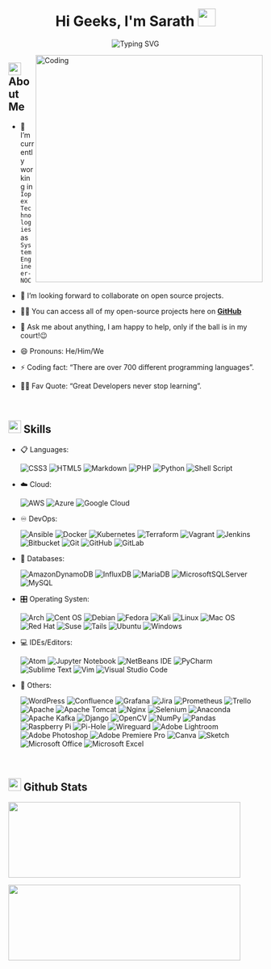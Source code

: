   <h1 align="center">Hi Geeks, I'm Sarath <img src="https://media.giphy.com/media/hvRJCLFzcasrR4ia7z/giphy.gif" width="35"></h1>
<div align="center">
<p><img src="https://readme-typing-svg.herokuapp.com?font=ROBOT&amp;size=25&amp;color=39FF14&amp;background=000000&amp;center=true&amp;vCenter=true&amp;width=490&amp;lines=>+Welcome+to+my+GitHub+profile...!" alt="Typing SVG"></p>
</div>
<img align="right" alt="Coding" width="450" src="https://cdn.dribbble.com/users/1162077/screenshots/3848914/programmer.gif">
<h2 id="--about-me"><img src="https://c.tenor.com/NCRHhqkXrJYAAAAi/programmers-go-internet.gif" width="25">  <b>About Me</b></h2>
<ul>
<li>
<p>🔭 I’m currently working in <code>Iopex Technologies</code> as <code>System Engineer-NOC</code></p>
</li>
<li>
<p>👯 I’m looking forward to collaborate on open source projects.</p>
</li>
<li>
<p>👨‍💻 You can access all of my open-source projects here on <strong><a href="https://github.com/sarath-pm">GitHub</a></strong></p>
</li>
<li>
<p>💬 Ask me about anything, I am happy to help, only if the ball is in my court!😉</p>
</li>
<li>
<p>😄 Pronouns: He/Him/We</p>
</li>
<li>
<p>⚡ Coding fact: “There are over 700 different programming languages”.</p>
</li>
<li>
<p>💪🏼 Fav Quote: “Great Developers never stop learning”.</p>
</li>
</ul>
<br>
<h2 id="-skills"><img src="https://media2.giphy.com/media/QssGEmpkyEOhBCb7e1/giphy.gif?cid=ecf05e47a0n3gi1bfqntqmob8g9aid1oyj2wr3ds3mg700bl&amp;rid=giphy.gif" width="25"><b> Skills</b></h2>
<p align="center">
</p><ul>
<li>
<p>📋 Languages:</p>
<p><img src="https://img.shields.io/badge/css3-#1572B6.svg?style=for-the-badge&amp;logo=css3&amp;logoColor=white" alt="CSS3">
<img src="https://img.shields.io/badge/html5-#E34F26.svg?style=for-the-badge&amp;logo=html5&amp;logoColor=white" alt="HTML5">
<img src="https://img.shields.io/badge/markdown-#000000.svg?style=for-the-badge&amp;logo=markdown&amp;logoColor=white" alt="Markdown">
<img src="https://img.shields.io/badge/php-#777BB4.svg?style=for-the-badge&amp;logo=php&amp;logoColor=white" alt="PHP">
<img src="https://img.shields.io/badge/python-3670A0?style=for-the-badge&amp;logo=python&amp;logoColor=ffdd54" alt="Python">
<img src="https://img.shields.io/badge/shell_script-#121011.svg?style=for-the-badge&amp;logo=gnu-bash&amp;logoColor=white" alt="Shell Script"></p>
</li>
<li>
<p>☁️ Cloud:</p>
<p><img src="https://img.shields.io/badge/AWS-#FF9900.svg?style=for-the-badge&amp;logo=amazon-aws&amp;logoColor=white" alt="AWS">
<img src="https://img.shields.io/badge/azure-#0072C6.svg?style=for-the-badge&amp;logo=microsoftazure&amp;logoColor=white" alt="Azure">
<img src="https://img.shields.io/badge/GoogleCloud-#4285F4.svg?style=for-the-badge&amp;logo=google-cloud&amp;logoColor=white" alt="Google Cloud"></p>
</li>
<li>
<p>♾️ DevOps:</p>
<p><img src="https://img.shields.io/badge/ansible-#1A1918.svg?style=for-the-badge&amp;logo=ansible&amp;logoColor=white" alt="Ansible">
<img src="https://img.shields.io/badge/docker-#0db7ed.svg?style=for-the-badge&amp;logo=docker&amp;logoColor=white" alt="Docker">
<img src="https://img.shields.io/badge/kubernetes-#326ce5.svg?style=for-the-badge&amp;logo=kubernetes&amp;logoColor=white" alt="Kubernetes">
<img src="https://img.shields.io/badge/terraform-#5835CC.svg?style=for-the-badge&amp;logo=terraform&amp;logoColor=white" alt="Terraform">
<img src="https://img.shields.io/badge/vagrant-#1563FF.svg?style=for-the-badge&amp;logo=vagrant&amp;logoColor=white" alt="Vagrant">
<img src="https://img.shields.io/badge/jenkins-#2C5263.svg?style=for-the-badge&amp;logo=jenkins&amp;logoColor=white" alt="Jenkins">
<img src="https://img.shields.io/badge/bitbucket-#0047B3.svg?style=for-the-badge&amp;logo=bitbucket&amp;logoColor=white" alt="Bitbucket">
<img src="https://img.shields.io/badge/git-#F05033.svg?style=for-the-badge&amp;logo=git&amp;logoColor=white" alt="Git">
<img src="https://img.shields.io/badge/github-#121011.svg?style=for-the-badge&amp;logo=github&amp;logoColor=white" alt="GitHub">
<img src="https://img.shields.io/badge/gitlab-#181717.svg?style=for-the-badge&amp;logo=gitlab&amp;logoColor=white" alt="GitLab"></p>
</li>
<li>
<p>💾 Databases:</p>
<p><img src="https://img.shields.io/badge/Amazon DynamoDB-4053D6?style=for-the-badge&amp;logo=Amazon DynamoDB&amp;logoColor=white" alt="AmazonDynamoDB">
<img src="https://img.shields.io/badge/InfluxDB-22ADF6?style=for-the-badge&amp;logo=InfluxDB&amp;logoColor=white" alt="InfluxDB">
<img src="https://img.shields.io/badge/MariaDB-003545?style=for-the-badge&amp;logo=mariadb&amp;logoColor=white" alt="MariaDB">
<img src="https://img.shields.io/badge/Microsoft SQL Sever-CC2927?style=for-the-badge&amp;logo=microsoft sql server&amp;logoColor=white" alt="MicrosoftSQLServer">
<img src="https://img.shields.io/badge/mysql-#00f.svg?style=for-the-badge&amp;logo=mysql&amp;logoColor=white" alt="MySQL"></p>
</li>
<li>
<p>🎛️ Operating Systen:</p>
<p><img src="https://img.shields.io/badge/Arch Linux-1793D1?logo=arch-linux&amp;logoColor=fff&amp;style=for-the-badge" alt="Arch">
<img src="https://img.shields.io/badge/cent os-002260?style=for-the-badge&amp;logo=centos&amp;logoColor=F0F0F0" alt="Cent OS">
<img src="https://img.shields.io/badge/Debian-D70A53?style=for-the-badge&amp;logo=debian&amp;logoColor=white" alt="Debian">
<img src="https://img.shields.io/badge/Fedora-294172?style=for-the-badge&amp;logo=fedora&amp;logoColor=white" alt="Fedora">
<img src="https://img.shields.io/badge/Kali-268BEE?style=for-the-badge&amp;logo=kalilinux&amp;logoColor=white" alt="Kali">
<img src="https://img.shields.io/badge/Linux-FCC624?style=for-the-badge&amp;logo=linux&amp;logoColor=black" alt="Linux">
<img src="https://img.shields.io/badge/mac os-000000?style=for-the-badge&amp;logo=macos&amp;logoColor=F0F0F0" alt="Mac OS">
<img src="https://img.shields.io/badge/Red Hat-EE0000?style=for-the-badge&amp;logo=redhat&amp;logoColor=white" alt="Red Hat">
<img src="https://img.shields.io/badge/SUSE-0C322C?style=for-the-badge&amp;logo=SUSE&amp;logoColor=white" alt="Suse">
<img src="https://img.shields.io/badge/Tails -56347C?&amp;style=for-the-badge&amp;logo=tails&amp;logoColor=white" alt="Tails">
<img src="https://img.shields.io/badge/Ubuntu-E95420?style=for-the-badge&amp;logo=ubuntu&amp;logoColor=white" alt="Ubuntu">
<img src="https://img.shields.io/badge/Windows-0078D6?style=for-the-badge&amp;logo=windows&amp;logoColor=white" alt="Windows"></p>
</li>
<li>
<p>💻 IDEs/Editors:</p>
<p><img src="https://img.shields.io/badge/Atom-#66595C.svg?style=for-the-badge&amp;logo=atom&amp;logoColor=white" alt="Atom">
<img src="https://img.shields.io/badge/jupyter-#FA0F00.svg?style=for-the-badge&amp;logo=jupyter&amp;logoColor=white" alt="Jupyter Notebook">
<img src="https://img.shields.io/badge/NetBeansIDE-1B6AC6.svg?style=for-the-badge&amp;logo=apache-netbeans-ide&amp;logoColor=white" alt="NetBeans IDE">
<img src="https://img.shields.io/badge/pycharm-143?style=for-the-badge&amp;logo=pycharm&amp;logoColor=black&amp;color=black&amp;labelColor=green" alt="PyCharm">
<img src="https://img.shields.io/badge/sublime_text-#575757.svg?style=for-the-badge&amp;logo=sublime-text&amp;logoColor=important" alt="Sublime Text">
<img src="https://img.shields.io/badge/VIM-#11AB00.svg?style=for-the-badge&amp;logo=vim&amp;logoColor=white" alt="Vim">
<img src="https://img.shields.io/badge/Visual Studio Code-0078d7.svg?style=for-the-badge&amp;logo=visual-studio-code&amp;logoColor=white" alt="Visual Studio Code"></p>
</li>
<li>
<p>🥅 Others:</p>
<p><img src="https://img.shields.io/badge/WordPress-#117AC9.svg?style=for-the-badge&amp;logo=WordPress&amp;logoColor=white" alt="WordPress">
<img src="https://img.shields.io/badge/confluence-#172BF4.svg?style=for-the-badge&amp;logo=confluence&amp;logoColor=white" alt="Confluence">
<img src="https://img.shields.io/badge/grafana-#F46800.svg?style=for-the-badge&amp;logo=grafana&amp;logoColor=white" alt="Grafana">
<img src="https://img.shields.io/badge/jira-#0A0FFF.svg?style=for-the-badge&amp;logo=jira&amp;logoColor=white" alt="Jira">
<img src="https://img.shields.io/badge/Prometheus-E6522C?style=for-the-badge&amp;logo=Prometheus&amp;logoColor=white" alt="Prometheus">
<img src="https://img.shields.io/badge/Trello-#026AA7.svg?style=for-the-badge&amp;logo=Trello&amp;logoColor=white" alt="Trello">
<img src="https://img.shields.io/badge/apache-#D42029.svg?style=for-the-badge&amp;logo=apache&amp;logoColor=white" alt="Apache">
<img src="https://img.shields.io/badge/apache tomcat-#F8DC75.svg?style=for-the-badge&amp;logo=apache-tomcat&amp;logoColor=black" alt="Apache Tomcat">
<img src="https://img.shields.io/badge/nginx-#009639.svg?style=for-the-badge&amp;logo=nginx&amp;logoColor=white" alt="Nginx">
<img src="https://img.shields.io/badge/-selenium-CB02A?style=for-the-badge&amp;logo=selenium&amp;logoColor=white" alt="Selenium">
<img src="https://img.shields.io/badge/Anaconda-#44A833.svg?style=for-the-badge&amp;logo=anaconda&amp;logoColor=white" alt="Anaconda">
<img src="https://img.shields.io/badge/Apache Kafka-000?style=for-the-badge&amp;logo=apachekafka" alt="Apache Kafka">
<img src="https://img.shields.io/badge/django-#092E20.svg?style=for-the-badge&amp;logo=django&amp;logoColor=white" alt="Django">
<img src="https://img.shields.io/badge/opencv-#white.svg?style=for-the-badge&amp;logo=opencv&amp;logoColor=white" alt="OpenCV">
<img src="https://img.shields.io/badge/numpy-#013243.svg?style=for-the-badge&amp;logo=numpy&amp;logoColor=white" alt="NumPy">
<img src="https://img.shields.io/badge/pandas-#150458.svg?style=for-the-badge&amp;logo=pandas&amp;logoColor=white" alt="Pandas">
<img src="https://img.shields.io/badge/-RaspberryPi-C51A4A?style=for-the-badge&amp;logo=Raspberry-Pi" alt="Raspberry Pi">
<img src="https://img.shields.io/badge/pihole-#96060C.svg?style=for-the-badge&amp;logo=pi-hole&amp;logoColor=white" alt="Pi-Hole">
<img src="https://img.shields.io/badge/wireguard-#88171A.svg?style=for-the-badge&amp;logo=wireguard&amp;logoColor=white" alt="Wireguard">
<img src="https://img.shields.io/badge/Adobe Lightroom-31A8FF.svg?style=for-the-badge&amp;logo=Adobe Lightroom&amp;logoColor=white" alt="Adobe Lightroom">
<img src="https://img.shields.io/badge/adobe photoshop-#31A8FF.svg?style=for-the-badge&amp;logo=adobe photoshop&amp;logoColor=white" alt="Adobe Photoshop">
<img src="https://img.shields.io/badge/Adobe Premiere Pro-9999FF.svg?style=for-the-badge&amp;logo=Adobe Premiere Pro&amp;logoColor=white" alt="Adobe Premiere Pro">
<img src="https://img.shields.io/badge/Canva-#00C4CC.svg?style=for-the-badge&amp;logo=Canva&amp;logoColor=white" alt="Canva">
<img src="https://img.shields.io/badge/Sketch-FFB387?style=for-the-badge&amp;logo=sketch&amp;logoColor=black" alt="Sketch">
<img src="https://img.shields.io/badge/Microsoft_Office-D83B01?style=for-the-badge&amp;logo=microsoft-office&amp;logoColor=white" alt="Microsoft Office">
<img src="https://img.shields.io/badge/Microsoft_Excel-217346?style=for-the-badge&amp;logo=microsoft-excel&amp;logoColor=white" alt="Microsoft Excel"></p>
</li>
</ul>
<p></p>
<br> 
<h2 id="-github-stats"><img src="https://media.giphy.com/media/iY8CRBdQXODJSCERIr/giphy.gif" width="25"> <b>Github Stats</b></h2>
<p><img width="460" height="150" src="https://github-readme-stats.vercel.app/api?username=sarath-pm&amp;theme=tokyonight&amp;show_icons=true/460/300">
</p><p><img 460="" width="460" height="150" src="https://github-readme-stats.vercel.app/api/top-langs?username=sarath-pm&amp;show_icons=true&amp;locale=en&amp;layout=compact&amp;theme=tokyonight" 300&